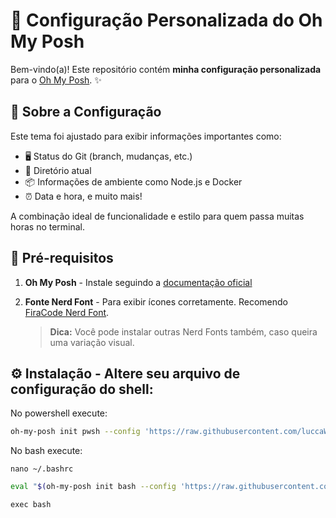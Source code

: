 # 🌟 Configuração Personalizada do Oh My Posh

Bem-vindo(a)! Este repositório contém **minha configuração personalizada** para o [Oh My Posh](https://ohmyposh.dev/). ✨

## 🚀 Sobre a Configuração

Este tema foi ajustado para exibir informações importantes como:
- 🖥️ Status do Git (branch, mudanças, etc.)
- 📁 Diretório atual
- 📦 Informações de ambiente como Node.js e Docker
- ⏰ Data e hora, e muito mais!

A combinação ideal de funcionalidade e estilo para quem passa muitas horas no terminal.

## 🔧 Pré-requisitos

1. **Oh My Posh** - Instale seguindo a [documentação oficial](https://ohmyposh.dev/docs/installation)
2. **Fonte Nerd Font** - Para exibir ícones corretamente. Recomendo [FiraCode Nerd Font](https://github.com/ryanoasis/nerd-fonts).
   
   > **Dica:** Você pode instalar outras Nerd Fonts também, caso queira uma variação visual.

## ⚙️ Instalação - Altere seu arquivo de configuração do shell:

No powershell execute: 
```bash
oh-my-posh init pwsh --config 'https://raw.githubusercontent.com/luccaWeber/oh-my-posh-config/main/minhaConfig.json' | iex
```
No bash execute:

```
nano ~/.bashrc
```

``` bash
eval "$(oh-my-posh init bash --config 'https://raw.githubusercontent.com/luccaWeber/oh-my-posh-config/main/minhaConfig.json')"
```

```
exec bash
```
